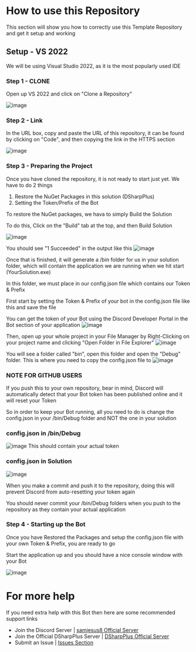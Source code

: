 ﻿# How to use this Repository

This section will show you how to correctly use this Template Repository and get it setup and working

## Setup - VS 2022 

We will be using Visual Studio 2022, as it is the most popularly used IDE

### Step 1 - CLONE

Open up VS 2022 and click on "Clone a Repository"

![image](https://media.discordapp.net/attachments/1020110665161113610/1084641804537827418/image.png?width=1102&height=663)

### Step 2 - Link

In the URL box, copy and paste the URL of this repository, it can be found by clicking on "Code", and then copying the link in the HTTPS section

![image](https://media.discordapp.net/attachments/1020110665161113610/1084641804760133652/image.png?width=966&height=534)

### Step 3 - Preparing the Project

Once you have cloned the repository, it is not ready to start just yet. We have to do 2 things

1. Restore the NuGet Packages in this solution (DSharpPlus)
2. Setting the Token/Prefix of the Bot

To restore the NuGet packages, we hava to simply Build the Solution

To do this, Click on the "Build" tab at the top, and then Build Solution

![image](https://media.discordapp.net/attachments/1020110665161113610/1084643410834640916/image.png?width=568&height=402)

You should see "1 Succeeded" in the output like this
![image](https://media.discordapp.net/attachments/1020110665161113610/1084643742306283560/image.png?width=1370&height=212)

Once that is finished, it will generate a /bin folder for us in your solution folder, which will contain the application we are running when we hit start (YourSolution.exe)

In this folder, we must place in our config.json file which contains our Token & Prefix

First start by setting the Token & Prefix of your bot in the config.json file like this and save the file

You can get the token of your Bot using the Discord Developer Portal in the Bot section of your application
![image](https://media.discordapp.net/attachments/1020110665161113610/1084644674330959993/image.png?width=1431&height=263)

Then, open up your whole project in your File Manager by Right-Clicking on your project name and clicking "Open Folder in File Explorer"
![image](https://media.discordapp.net/attachments/1020110665161113610/1084644674591010826/image.png?width=353&height=663)

You will see a folder called "bin", open this folder and open the "Debug" folder. This is where you need to copy the config.json file to
![image](https://media.discordapp.net/attachments/1020110665161113610/1084644674825900052/image.png?width=977&height=625)

### NOTE FOR GITHUB USERS

If you push this to your own repository, bear in mind, Discord will automatically detect that your Bot token has been published online and it will 
reset your Token

So in order to keep your Bot running, all you need to do is change the config.json in your /bin/Debug folder
and NOT the one in your solution

### config.json in /bin/Debug

![image](https://media.discordapp.net/attachments/1020110665161113610/1084646160448372776/image.png?width=1284&height=141)
This should contain your actual token

### config.json in Solution
![image](https://media.discordapp.net/attachments/1020110665161113610/1084646160674861136/image.png?width=392&height=147)

When you make a commit and push it to the repository, doing this will prevent Discord from auto-resetting your token again

You should never commit your /bin/Debug folders when you push to the repository as they contain your actual application

### Step 4 - Starting up the Bot

Once you have Restored the Packages and setup the config.json file with your own Token & Prefix, you are 
ready to go

Start the application up and you should have a nice console window with your Bot

![image](https://media.discordapp.net/attachments/1020110665161113610/1084647592358584401/image.png?width=1311&height=663)

# For more help

If you need extra help with this Bot then here are some recommended support links

- Join the Discord Server | [samjesus8 Official Server](https://discord.com/invite/GrcaGNSfCR)
- Join the Official DSharpPlus Server | [DSharpPlus Official Server](https://discord.com/invite/dsharpplus)
- Submit an Issue | [Issues Section](https://github.com/samjesus8/CSharp-Discord-Bot-Template/issues)
